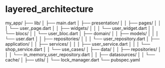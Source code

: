 # layered_architecture

my_app/
├── lib/
│   ├── main.dart
│   ├── presentation/
│   │   ├── pages/
│   │   │   └── user_page.dart
│   │   ├── widgets/
│   │   │   └── user_widget.dart
│   │   └── blocs/
│   │       └── user_bloc.dart
│   ├── domain/
│   │   ├── models/
│   │   │   └── user.dart
│   │   ├── repositories/
│   │   │   └── user_repository.dart
│   ├── application/
│   │   ├── services/
│   │   │   ├── user_service.dart
│   │   │   └── shop_service.dart
│   │   └── use_cases/
│   ├── data/
│   │   ├── repositories/
│   │   │   └── in_memory_user_repository.dart
│   │   ├── datasources/
│   │   └── cache/
│   ├── utils/
│       └── lock_manager.dart
└── pubspec.yaml